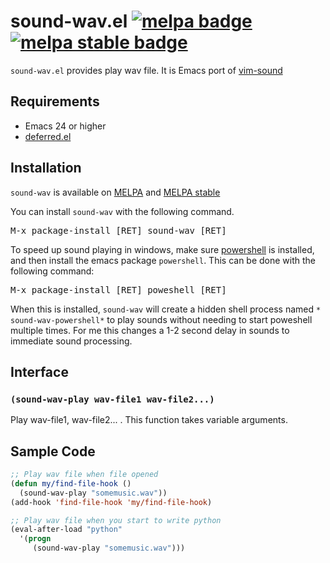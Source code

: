 # sound-wav.el [![melpa badge][melpa-badge]][melpa-link] [![melpa stable badge][melpa-stable-badge]][melpa-stable-link]

`sound-wav.el` provides play wav file. It is Emacs port of [vim-sound](https://github.com/osyo-manga/vim-sound)


## Requirements

* Emacs 24 or higher
* [deferred.el](https://github.com/kiwanami/emacs-deferred)


## Installation

`sound-wav` is available on [MELPA](https://melpa.org/) and [MELPA stable](https://stable.melpa.org/)

You can install `sound-wav` with the following command.

<kbd>M-x package-install [RET] sound-wav [RET]</kbd>

To speed up sound playing in windows, make sure
[powershell](https://msdn.microsoft.com/en-us/powershell/mt173057.aspx)
is installed, and then install the emacs package `powershell`.  This
can be done with the following command:

<kbd>M-x package-install [RET] poweshell [RET]</kbd>

When this is installed, `sound-wav` will create a hidden shell process
named `* sound-wav-powershell*` to play sounds without needing to
start poweshell multiple times.  For me this changes a 1-2 second
delay in sounds to immediate sound processing.

## Interface

### `(sound-wav-play wav-file1 wav-file2...)`

Play wav-file1, wav-file2... . This function takes variable arguments.


## Sample Code

```lisp
;; Play wav file when file opened
(defun my/find-file-hook ()
  (sound-wav-play "somemusic.wav"))
(add-hook 'find-file-hook 'my/find-file-hook)

;; Play wav file when you start to write python
(eval-after-load "python"
  '(progn
     (sound-wav-play "somemusic.wav")))
```

[melpa-link]: http://melpa.org/#/sound-wav
[melpa-stable-link]: http://stable.melpa.org/#/sound-wav
[melpa-badge]: http://melpa.org/packages/sound-wav-badge.svg
[melpa-stable-badge]: http://stable.melpa.org/packages/sound-wav-badge.svg

